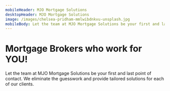 ```yaml
---
mobileHeader: MJO Mortgage Solutions
desktopHeader: MJO Mortgage Solutions
image: /images/chelsea-pridham-mmlwibdnkvu-unsplash.jpg
mobileBody: Let the team at MJO Mortgage Solutions be your first and last point of contact. We eliminate the guesswork and provide tailored solutions for each of our clients.
---
```


# Mortgage Brokers who work for YOU!

Let the team at MJO Mortgage Solutions be your first and last point of contact. We eliminate the guesswork and provide tailored solutions for each of our clients.
